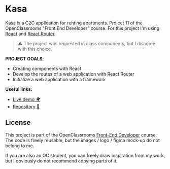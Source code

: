 # Kasa

Kasa is a C2C application for renting apartments. Project 11 of the OpenClassrooms "Front End Developer" course. For this project I'm using [React](https://reactjs.org/) and [React Router](https://reactrouter.com/).

> ⚠️ The project was requested in class components, but I disagree with this choice.

**PROJECT GOALS**:

- Creating components with React
- Develop the routes of a web application with React Router
- Initialize a web application with a framework

**Useful links:**

- [Live demo 🌍](https://benjaminlesne.github.io/BenjaminLesne_11_23112021/)
- [Repository 📖](https://github.com/BenjaminLesne/BenjaminLesne_11_23112021)

## License

This project is part of the OpenClassrooms [Front-End Developer](https://openclassrooms.com/fr/paths/314-developpeur-front-end) course. The code is freely reusable, but the images / logo / figma mock-up do not belong to me.

If you are also an OC student, you can freely draw inspiration from my work, but I obviously do not recommend copying parts of it.
